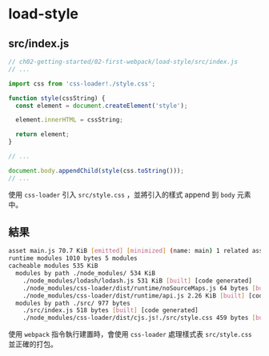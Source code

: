 # load-style

## src/index.js

```js
// ch02-getting-started/02-first-webpack/load-style/src/index.js
// ...

import css from 'css-loader!./style.css';

function style(cssString) {
  const element = document.createElement('style');

  element.innerHTML = cssString;

  return element;
}

// ...

document.body.appendChild(style(css.toString()));
// ...
```

使用 `css-loader` 引入 `src/style.css` ，並將引入的樣式 append 到 `body` 元素中。

## 結果

```bash
asset main.js 70.7 KiB [emitted] [minimized] (name: main) 1 related asset
runtime modules 1010 bytes 5 modules
cacheable modules 535 KiB
  modules by path ./node_modules/ 534 KiB
    ./node_modules/lodash/lodash.js 531 KiB [built] [code generated]
    ./node_modules/css-loader/dist/runtime/noSourceMaps.js 64 bytes [built] [code generated]
    ./node_modules/css-loader/dist/runtime/api.js 2.26 KiB [built] [code generated]
  modules by path ./src/ 977 bytes
    ./src/index.js 518 bytes [built] [code generated]
    ./node_modules/css-loader/dist/cjs.js!./src/style.css 459 bytes [built] [code generated]
```

使用 `webpack` 指令執行建置時，會使用 `css-loader` 處理樣式表 `src/style.css` 並正確的打包。
